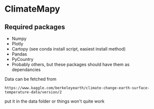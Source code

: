 # ClimateMapy

## Required packages

- Numpy
- Plotly
- Cartopy (see conda install script, easiest install method)
- Pandas
- PyCountry
- Probably others, but these packages should have them as dependancies 

Data can be fetched from 

```
https://www.kaggle.com/berkeleyearth/climate-change-earth-surface-temperature-data/version/2
``` 
put it in the data folder or things won't quite work